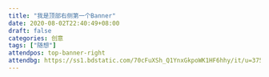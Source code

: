 ```yaml
---
title: "我是顶部右侧第一个Banner"
date: 2020-08-02T22:40:49+08:00
draft: false
categories: 创意
tags: ["随想"]
attendpos: top-banner-right
attendbg: https://ss1.bdstatic.com/70cFuXSh_Q1YnxGkpoWK1HF6hhy/it/u=3757431149,735090232&fm=26&gp=0.jpg
---
```


